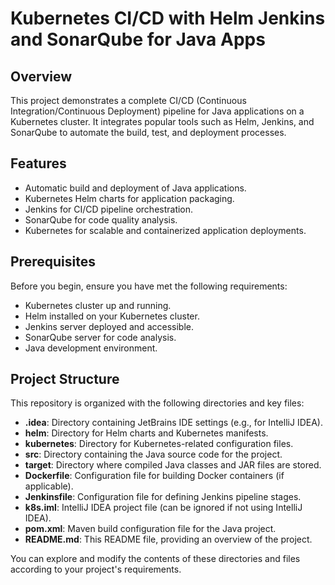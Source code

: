 # Kubernetes CI/CD with Helm Jenkins and SonarQube for Java Apps

## Overview

This project demonstrates a complete CI/CD (Continuous Integration/Continuous Deployment) pipeline for Java applications on a Kubernetes cluster. It integrates popular tools such as Helm, Jenkins, and SonarQube to automate the build, test, and deployment processes.

## Features

- Automatic build and deployment of Java applications.
- Kubernetes Helm charts for application packaging.
- Jenkins for CI/CD pipeline orchestration.
- SonarQube for code quality analysis.
- Kubernetes for scalable and containerized application deployments.

## Prerequisites

Before you begin, ensure you have met the following requirements:

- Kubernetes cluster up and running.
- Helm installed on your Kubernetes cluster.
- Jenkins server deployed and accessible.
- SonarQube server for code analysis.
- Java development environment.

## Project Structure

This repository is organized with the following directories and key files:

- **.idea**: Directory containing JetBrains IDE settings (e.g., for IntelliJ IDEA).
- **helm**: Directory for Helm charts and Kubernetes manifests.
- **kubernetes**: Directory for Kubernetes-related configuration files.
- **src**: Directory containing the Java source code for the project.
- **target**: Directory where compiled Java classes and JAR files are stored.
- **Dockerfile**: Configuration file for building Docker containers (if applicable).
- **Jenkinsfile**: Configuration file for defining Jenkins pipeline stages.
- **k8s.iml**: IntelliJ IDEA project file (can be ignored if not using IntelliJ IDEA).
- **pom.xml**: Maven build configuration file for the Java project.
- **README.md**: This README file, providing an overview of the project.

You can explore and modify the contents of these directories and files according to your project's requirements.

